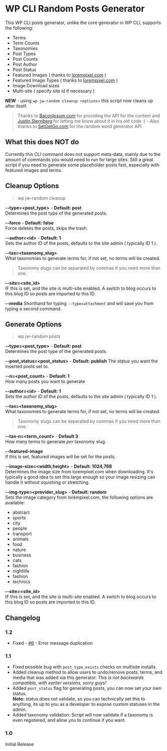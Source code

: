 # WP CLI Random Posts Generator

This WP CLI posts generator, unlike the core generator in WP CLI, supports the following:

* Terms
* Term Counts
* Taxonomies
* Post Types
* Post Counts
* Post Author
* Post Status
* Featured Images ( thanks to [lorempixel.com](http://lorempixel.com) )
* Featured Image Types ( thanks to [lorempixel.com](http://lorempixel.com) )
* Image Download sizes
* Multi-site ( specify site id if necessary )

**NEW** - using `wp jw-random cleanup <options>` this script now cleans up after itself.

> Thanks to [BaconIpsum.com](https://baconipsum.com/) for providing the API for the content and [Justin Sternberg](https://twitter.com/Jtsternberg) for letting me know about it in his old code :) - Also thanks to [SetGetGo.com](http://randomword.setgetgo.com/) for the random word generator API 

## What this does NOT do
Currently this CLI command does not support meta-data, mainly due to the amount of commands you would need to run for large sites. Still a great script if you need to generate some placeholder posts fast, especially with featured images and terms.

## Cleanup Options

>wp jw-random cleanup <options>

**--type=\<post_type\>** - **Default: post**   
Determines the post type of the generated posts.

**--force** - **Default: false**   
Force deletes the posts, skips the trash.

**--author=\<id\>** - **Default: 1**   
Sets the author ID of the posts, defaults to the site admin ( typically ID 1 ).

**--tax=\<taxonomy_slug\>**   
What taxonomies to generate terms for, if not set, no terms will be created.
> Taxonomy slugs can be separated by commas if you need more than one.

**--site=\<site_id\>**   
IF this is set, and the site is multi-site enabled.  A switch to blog occurs to this blog ID so posts are imported to this ID.

**--media**
Shorthand for typing `--type=attachment` and will save you from typing a second command.

## Generate Options

>wp jw-random posts <options>

**--type=\<post_type\>** - **Default: post**   
Determines the post type of the generated posts.

**--post_status=\<post_status\>** - **Default: publish**
The status you want the inserted posts set to.

**--n=\<post_count\>** - **Default: 1**   
How many posts you want to generate

**--author=\<id\>** - **Default: 1**   
Sets the author ID of the posts, defaults to the site admin ( typically ID 1 ).

**--tax=\<taxonomy_slug\>**   
What taxonomies to generate terms for, if not set, no terms will be created.
> Taxonomy slugs can be separated by commas if you need more than one.

**--tax-n=\<term_count\>** - **Default 3**   
How many terms to generate _per_ taxonomy slug.

**--featured-image**   
If this is set, featured images will be set for the posts.

**--image-size=\<width,height\>** - **Default: 1024,768**      
Determines the image size from lorempixel.com when downloading. It's typically a good idea to set this large enough so your image resizing can handle it without squishing or stretching. 

**--img-type=\<provider_slug\>** - **Default: random**      
Sets the image category from lorempixel.com, the following options are available:

* abstract
* sports
* city
* people
* transport
* animals
* food
* nature
* business
* cats
* fashion
* nightlife
* fashion
* technics

**--site=\<site_id\>**   
IF this is set, and the site is multi-site enabled.  A switch to blog occurs to this blog ID so posts are imported to this ID.

## Changelog

### 1.2
* Fixed - [#6](https://github.com/JayWood/jw-wpcli-random-posts/issues/6) - Error message duplication

### 1.1
* Fixed possible bug with `post_type_exists` checks on multisite installs.
* Added cleanup method to allow users to undo/remove posts, terms, and media that was added via this generator. _This is not backwards compatible, with earlier versions, sorry guys!_
* Added `post_status` flag for generating posts, you can now set your own status.   
**Note:** status does not validate, so you can technically set this to anything, its up to you as a developer to expose custom statuses in the admin.
* Added taxonomy validation: Script will now validate if a taxonomy is even registered, and allow you to continue if you want.


### 1.0
Initial Release
